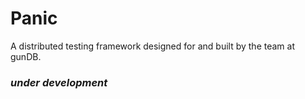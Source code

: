 # Panic

A distributed testing framework designed for and built by the team at gunDB.

### *under development*
